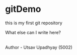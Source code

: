 # gitDemo

this is my first git repository

What else can I write here?

<br>
Author - Utsav Upadhyay (5002)